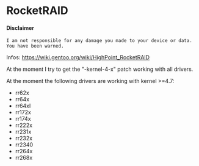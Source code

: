 # RocketRAID

#### Disclaimer
```
I am not responsible for any damage you made to your device or data.
You have been warned.
```

Infos: https://wiki.gentoo.org/wiki/HighPoint_RocketRAID

At the moment I try to get the "<drivername>-kernel-4-x" patch working with all drivers.

At the moment the following drivers are working with kernel >=4.7:
- rr62x
- rr64x
- rr64xl
- rr172x
- rr174x
- rr222x
- rr231x
- rr232x
- rr2340
- rr264x
- rr268x
